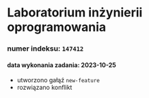 # Laboratorium inżynierii oprogramowania

### numer indeksu: `147412`

#### data wykonania zadania: 2023-10-25

- utworzono gałąź `new-feature`
- rozwiązano konflikt
